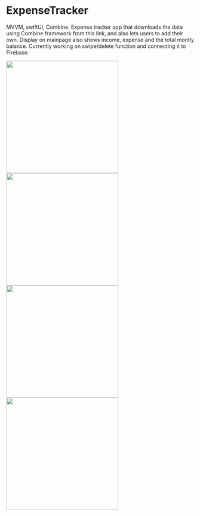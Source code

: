 # ExpenseTracker
MVVM, swiftUI, Combine.
Expense tracker app that downloads the data using Combine framework from this link, and also lets users to add their own. Display on mainpage also shows income, expense and the total montly balance. 
Currently working on swipe/delete function and connecting it to Firebase.

<img src="https://user-images.githubusercontent.com/113336356/220339269-c4cb2154-3f58-429e-acf9-85575c779999.png" width="300">
<img src="https://user-images.githubusercontent.com/113336356/220339125-eb75e408-434a-438e-95e4-f00ef9334ca7.png" width="300">
<img src="https://user-images.githubusercontent.com/113336356/220339199-96b4a738-6361-4a99-a3e2-af78ff4f6ec7.png" width="300">
<img src="https://user-images.githubusercontent.com/113336356/220339308-3f364a87-a875-4a96-9303-2f2cf7c76c69.png" width="300">
